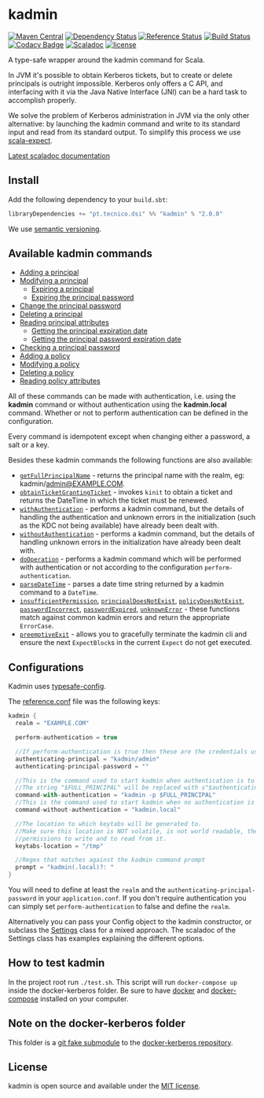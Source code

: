 # kadmin
[![Maven Central](https://maven-badges.herokuapp.com/maven-central/pt.tecnico.dsi/kadmin_2.11/badge.svg)](https://maven-badges.herokuapp.com/maven-central/pt.tecnico.dsi/kadmin_2.11)
[![Dependency Status](https://www.versioneye.com/user/projects/5718ed91fcd19a00454417b5/badge.svg?style=plastic)](https://www.versioneye.com/user/projects/5718ed91fcd19a00454417b5)
[![Reference Status](https://www.versioneye.com/java/pt.tecnico.dsi:kadmin_2.11/reference_badge.svg?style=plastic)](https://www.versioneye.com/java/pt.tecnico.dsi:kadmin_2.11/references)
[![Build Status](https://travis-ci.org/ist-dsi/kadmin.svg?branch=master)](https://travis-ci.org/ist-dsi/kadmin)
[![Codacy Badge](https://api.codacy.com/project/badge/grade/a5fead3a55db40cd96470ed7a8efe9c5)](https://www.codacy.com/app/Whatever/kadmin)
[![Scaladoc](http://javadoc-badge.appspot.com/pt.tecnico.dsi/kadmin_2.11.svg?label=scaladoc)](https://ist-dsi.github.io/kadmin/latest/api/#pt.tecnico.dsi.kadmin.package)
[![license](http://img.shields.io/:license-MIT-blue.svg)](LICENSE)

A type-safe wrapper around the kadmin command for Scala.

In JVM it's possible to obtain Kerberos tickets, but to create or delete principals is outright impossible.
Kerberos only offers a C API, and interfacing with it via the Java Native Interface (JNI) can be a hard task to accomplish properly.

We solve the problem of Kerberos administration in JVM via the only other alternative: by launching the kadmin
command and write to its standard input and read from its standard output.
To simplify this process we use [scala-expect](https://github.com/Lasering/scala-expect).

[Latest scaladoc documentation](http://ist-dsi.github.io/kadmin/latest/api/)

## Install
Add the following dependency to your `build.sbt`:
```sbt
libraryDependencies += "pt.tecnico.dsi" %% "kadmin" % "2.0.0"
```
We use [semantic versioning](http://semver.org).

## Available kadmin commands
 - [Adding a principal](https://ist-dsi.github.io/kadmin/latest/api/index.html#pt.tecnico.dsi.kadmin.Kadmin@addPrincipal(options:String,principal:String):work.martins.simon.expect.fluent.Expect[Either[pt.tecnico.dsi.kadmin.ErrorCase,Boolean]])
 - [Modifying a principal](https://ist-dsi.github.io/kadmin/latest/api/index.html#pt.tecnico.dsi.kadmin.Kadmin@modifyPrincipal(options:String,principal:String):work.martins.simon.expect.fluent.Expect[Either[pt.tecnico.dsi.kadmin.ErrorCase,Boolean]])
   - [Expiring a principal](https://ist-dsi.github.io/kadmin/latest/api/index.html#pt.tecnico.dsi.kadmin.Kadmin@expirePrincipal(principal:String,expirationDateTime:pt.tecnico.dsi.kadmin.ExpirationDateTime):work.martins.simon.expect.fluent.Expect[Either[pt.tecnico.dsi.kadmin.ErrorCase,Boolean]])
   - [Expiring the principal password](https://ist-dsi.github.io/kadmin/latest/api/index.html#pt.tecnico.dsi.kadmin.Kadmin@expirePrincipalPassword(principal:String,datetime:pt.tecnico.dsi.kadmin.ExpirationDateTime,force:Boolean):work.martins.simon.expect.fluent.Expect[Either[pt.tecnico.dsi.kadmin.ErrorCase,Boolean]])
 - [Change the principal password](https://ist-dsi.github.io/kadmin/latest/api/index.html#pt.tecnico.dsi.kadmin.Kadmin@changePassword(principal:String,newPassword:Option[String],randKey:Boolean,salt:Option[String]):work.martins.simon.expect.fluent.Expect[Either[pt.tecnico.dsi.kadmin.ErrorCase,Boolean]])
 - [Deleting a principal](https://ist-dsi.github.io/kadmin/latest/api/index.html#pt.tecnico.dsi.kadmin.Kadmin@deletePrincipal(principal:String):work.martins.simon.expect.fluent.Expect[Either[pt.tecnico.dsi.kadmin.ErrorCase,Boolean]])
 - [Reading principal attributes](https://ist-dsi.github.io/kadmin/latest/api/index.html#pt.tecnico.dsi.kadmin.Kadmin@withPrincipal[R](principal:String)(f:work.martins.simon.expect.fluent.ExpectBlock[Either[pt.tecnico.dsi.kadmin.ErrorCase,R]]=>Unit):work.martins.simon.expect.fluent.Expect[Either[pt.tecnico.dsi.kadmin.ErrorCase,R]])
   - [Getting the principal expiration date](https://ist-dsi.github.io/kadmin/latest/api/index.html#pt.tecnico.dsi.kadmin.Kadmin@getExpirationDate(principal:String):work.martins.simon.expect.fluent.Expect[Either[pt.tecnico.dsi.kadmin.ErrorCase,pt.tecnico.dsi.kadmin.ExpirationDateTime]])
   - [Getting the principal password expiration date](https://ist-dsi.github.io/kadmin/latest/api/index.html#pt.tecnico.dsi.kadmin.Kadmin@getPasswordExpirationDate(principal:String):work.martins.simon.expect.fluent.Expect[Either[pt.tecnico.dsi.kadmin.ErrorCase,pt.tecnico.dsi.kadmin.ExpirationDateTime]])
 - [Checking a principal password](https://ist-dsi.github.io/kadmin/latest/api/index.html#pt.tecnico.dsi.kadmin.Kadmin@checkPassword(principal:String,password:String):work.martins.simon.expect.fluent.Expect[Either[pt.tecnico.dsi.kadmin.ErrorCase,Boolean]])
 - [Adding a policy](https://ist-dsi.github.io/kadmin/latest/api/index.html#pt.tecnico.dsi.kadmin.Kadmin@addPolicy(options:String,policy:String):work.martins.simon.expect.fluent.Expect[Either[pt.tecnico.dsi.kadmin.ErrorCase,Boolean]])
 - [Modifying a policy](https://ist-dsi.github.io/kadmin/latest/api/index.html#pt.tecnico.dsi.kadmin.Kadmin@modifyPolicy(options:String,policy:String):work.martins.simon.expect.fluent.Expect[Either[pt.tecnico.dsi.kadmin.ErrorCase,Boolean]])
 - [Deleting a policy](https://ist-dsi.github.io/kadmin/latest/api/index.html#pt.tecnico.dsi.kadmin.Kadmin@deletePolicy(policy:String):work.martins.simon.expect.fluent.Expect[Either[pt.tecnico.dsi.kadmin.ErrorCase,Boolean]])
 - [Reading policy attributes](https://ist-dsi.github.io/kadmin/latest/api/index.html#pt.tecnico.dsi.kadmin.Kadmin@withPolicy[R](policy:String)(f:work.martins.simon.expect.fluent.ExpectBlock[Either[pt.tecnico.dsi.kadmin.ErrorCase,R]]=>Unit):work.martins.simon.expect.fluent.Expect[Either[pt.tecnico.dsi.kadmin.ErrorCase,R]])

All of these commands can be made with authentication, i.e. using the **kadmin** command or without authentication
using the **kadmin.local** command. Whether or not to perform authentication can be defined in the configuration.

Every command is idempotent except when changing either a password, a salt or a key.

Besides these kadmin commands the following functions are also available:

 - [`getFullPrincipalName`](https://ist-dsi.github.io/kadmin/latest/api/index.html#pt.tecnico.dsi.kadmin.Kadmin@getFullPrincipalName(principal:String):String) - returns the principal name with the realm, eg: kadmin/admin@EXAMPLE.COM.
 - [`obtainTicketGrantingTicket`](https://ist-dsi.github.io/kadmin/latest/api/index.html#pt.tecnico.dsi.kadmin.Kadmin@getFullPrincipalName(principal:String):String) - invokes `kinit` to obtain a ticket and returns the DateTime in which the ticket must be renewed.
 - [`withAuthentication`](https://ist-dsi.github.io/kadmin/latest/api/index.html#pt.tecnico.dsi.kadmin.Kadmin@withAuthentication[R](f:work.martins.simon.expect.fluent.Expect[Either[pt.tecnico.dsi.kadmin.ErrorCase,R]]=>Unit):work.martins.simon.expect.fluent.Expect[Either[pt.tecnico.dsi.kadmin.ErrorCase,R]]) - performs a kadmin command, but the details of handling the authentication
   and unknown errors in the initialization (such as the KDC not being available) have already been dealt with.
 - [`withoutAuthentication`](https://ist-dsi.github.io/kadmin/latest/api/index.html#pt.tecnico.dsi.kadmin.Kadmin@withoutAuthentication[R](f:work.martins.simon.expect.fluent.Expect[Either[pt.tecnico.dsi.kadmin.ErrorCase,R]]=>Unit):work.martins.simon.expect.fluent.Expect[Either[pt.tecnico.dsi.kadmin.ErrorCase,R]]) - performs a kadmin command, but the details of handling unknown errors
   in the initialization have already been dealt with.
 - [`doOperation`](https://ist-dsi.github.io/kadmin/latest/api/index.html#pt.tecnico.dsi.kadmin.Kadmin@doOperation[R](f:work.martins.simon.expect.fluent.Expect[Either[pt.tecnico.dsi.kadmin.ErrorCase,R]]=>Unit):work.martins.simon.expect.fluent.Expect[Either[pt.tecnico.dsi.kadmin.ErrorCase,R]]) - performs a kadmin command which will be performed with authentication or not
   according to the configuration `perform-authentication`.
 - [`parseDateTime`](https://ist-dsi.github.io/kadmin/latest/api/index.html#pt.tecnico.dsi.kadmin.Kadmin@parseDateTime(dateTimeString:String):pt.tecnico.dsi.kadmin.ExpirationDateTime) - parses a date time string returned by a kadmin command to a `DateTime`.
 - [`insufficientPermission`](https://ist-dsi.github.io/kadmin/latest/api/index.html#pt.tecnico.dsi.kadmin.Kadmin@insufficientPermission[R](expectBlock:work.martins.simon.expect.fluent.ExpectBlock[Either[pt.tecnico.dsi.kadmin.ErrorCase,R]]):work.martins.simon.expect.fluent.RegexWhen[Either[pt.tecnico.dsi.kadmin.ErrorCase,R]]),
   [`principalDoesNotExist`](https://ist-dsi.github.io/kadmin/latest/api/index.html#pt.tecnico.dsi.kadmin.Kadmin@principalDoesNotExist[R](expectBlock:work.martins.simon.expect.fluent.ExpectBlock[Either[pt.tecnico.dsi.kadmin.ErrorCase,R]]):work.martins.simon.expect.fluent.StringWhen[Either[pt.tecnico.dsi.kadmin.ErrorCase,R]]),
   [`policyDoesNotExist`](https://ist-dsi.github.io/kadmin/latest/api/index.html#pt.tecnico.dsi.kadmin.Kadmin@policyDoesNotExist[R](expectBlock:work.martins.simon.expect.fluent.ExpectBlock[Either[pt.tecnico.dsi.kadmin.ErrorCase,R]]):work.martins.simon.expect.fluent.StringWhen[Either[pt.tecnico.dsi.kadmin.ErrorCase,R]]),
   [`passwordIncorrect`](https://ist-dsi.github.io/kadmin/latest/api/index.html#pt.tecnico.dsi.kadmin.Kadmin@passwordIncorrect[R](expectBlock:work.martins.simon.expect.fluent.ExpectBlock[Either[pt.tecnico.dsi.kadmin.ErrorCase,R]]):work.martins.simon.expect.fluent.StringWhen[Either[pt.tecnico.dsi.kadmin.ErrorCase,R]]),
   [`passwordExpired`](https://ist-dsi.github.io/kadmin/latest/api/index.html#pt.tecnico.dsi.kadmin.Kadmin@passwordExpired[R](expectBlock:work.martins.simon.expect.fluent.ExpectBlock[Either[pt.tecnico.dsi.kadmin.ErrorCase,R]]):work.martins.simon.expect.fluent.StringWhen[Either[pt.tecnico.dsi.kadmin.ErrorCase,R]]),
   [`unknownError`](https://ist-dsi.github.io/kadmin/latest/api/index.html#pt.tecnico.dsi.kadmin.Kadmin@unknownError[R](expectBlock:work.martins.simon.expect.fluent.ExpectBlock[Either[pt.tecnico.dsi.kadmin.ErrorCase,R]]):work.martins.simon.expect.fluent.RegexWhen[Either[pt.tecnico.dsi.kadmin.ErrorCase,R]]) -
   these functions match against common kadmin errors and return the appropriate `ErrorCase`.
 - [`preemptiveExit`](https://ist-dsi.github.io/kadmin/latest/api/index.html#pt.tecnico.dsi.kadmin.Kadmin@preemptiveExit[R](when:work.martins.simon.expect.fluent.When[Either[pt.tecnico.dsi.kadmin.ErrorCase,R]]):Unit) - allows you to gracefully terminate the kadmin cli and ensure the next `ExpectBlock`s in the current
   `Expect` do not get executed.


## Configurations
Kadmin uses [typesafe-config](https://github.com/typesafehub/config).

The [reference.conf](src/main/resources/reference.conf) file was the following keys:
```scala
kadmin {
  realm = "EXAMPLE.COM"

  perform-authentication = true

  //If perform-authentication is true then these are the credentials used to perform the authentication
  authenticating-principal = "kadmin/admin"
  authenticating-principal-password = ""

  //This is the command used to start kadmin when authentication is to be performed.
  //The string "$FULL_PRINCIPAL" will be replaced with s"$authenticating-principal@$realm"
  command-with-authentication = "kadmin -p $FULL_PRINCIPAL"
  //This is the command used to start kadmin when no authentication is necessary
  command-without-authentication = "kadmin.local"

  //The location to which keytabs will be generated to.
  //Make sure this location is NOT volatile, is not world readable, the user running the application has suficient
  //permissions to write and to read from it.
  keytabs-location = "/tmp"

  //Regex that matches against the kadmin command prompt
  prompt = "kadmin(.local)?: "
}
```

You will need to define at least the `realm` and the `authenticating-principal-password` in your `application.conf`.
If you don't require authentication you can simply set `perform-authentication` to false and define the `realm`.

Alternatively you can pass your Config object to the kadmin constructor, or subclass the
[Settings](https://ist-dsi.github.io/kadmin/latest/api/#pt.tecnico.dsi.kadmin.Settings) class for a mixed approach.
The scaladoc of the Settings class has examples explaining the different options.

## How to test kadmin
In the project root run `./test.sh`. This script will run `docker-compose up` inside the docker-kerberos folder.
Be sure to have [docker](https://docs.docker.com/engine/installation/) and [docker-compose](https://docs.docker.com/compose/install/) installed on your computer.

## Note on the docker-kerberos folder
This folder is a [git fake submodule](http://debuggable.com/posts/git-fake-submodules:4b563ee4-f3cc-4061-967e-0e48cbdd56cb)
to the [docker-kerberos repository](https://github.com/ist-dsi/docker-kerberos).

## License
kadmin is open source and available under the [MIT license](LICENSE).
